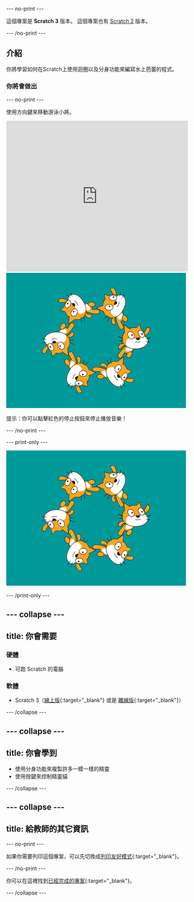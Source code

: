 --- no-print ---

這個專案是 **Scratch 3** 版本。 這個專案也有 [Scratch 2](https://projects.raspberrypi.org/zh-TW/projects/synchronised-swimming-scratch2) 版本。

--- /no-print ---

## 介紹

你將學習如何在Scratch上使用迴圈以及分身功能來編寫水上芭蕾的程式。

### 你將會做出

--- no-print ---

使用方向鍵來移動游泳小將。

<div class="scratch-preview">
  <iframe allowtransparency="true" width="485" height="402" src="https://scratch.mit.edu/projects/embed/113149575/?autostart=false" frameborder="0" scrolling="no">></iframe>
  <img src="images/swim-final.png">
</div>

提示：你可以點擊紅色的停止按鈕來停止播放音樂！

--- /no-print ---

--- print-only ---

![完成專案](images/swim-final.png)

--- /print-only ---

--- collapse ---
---
title: 你會需要
---

### 硬體

+ 可跑 Scratch 的電腦

### 軟體

+ Scratch 3（[線上版](http://rpf.io/scratchon){:target="_blank"} 或是 [離線版](http://rpf.io/scratchoff){:target="_blank"}）

--- /collapse ---

--- collapse ---
---
title: 你會學到
---

- 使用分身功能來複製許多一模一樣的精靈
- 使用按鍵來控制精靈貓

--- /collapse ---

--- collapse ---
---
title: 給教師的其它資訊
---

--- no-print ---

如果你需要列印這個專案，可以先切換成[列印友好模式](https://projects.raspberrypi.org/zh-TW/projects/synchronised-swimming/print){:target="_blank"}。

--- /no-print ---

你可以在這裡找到[已經完成的專案](http://rpf.io/p/zh-TW/synchronised-swimming-get){:target="_blank"}。

--- /collapse ---
